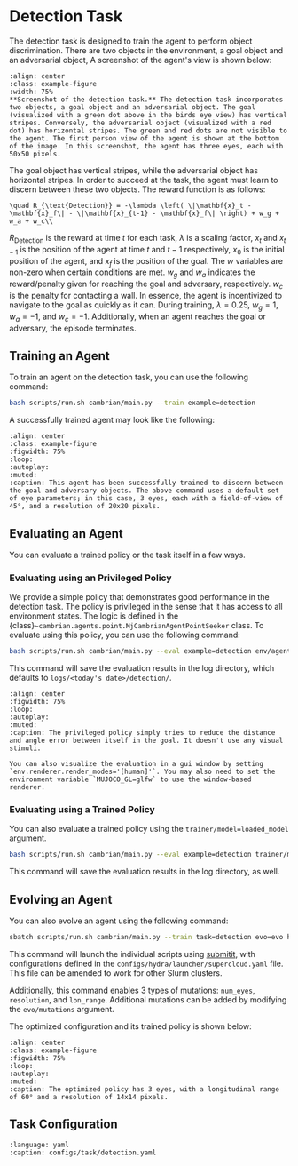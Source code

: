 # Detection Task

The detection task is designed to train the agent to perform object discrimination. There are two objects in the environment, a goal object and an adversarial object, A screenshot of the agent's view is shown below:

```{figure} assets/detection/screenshot.png
:align: center
:class: example-figure
:width: 75%
**Screenshot of the detection task.** The detection task incorporates two objects, a goal object and an adversarial object. The goal (visualized with a green dot above in the birds eye view) has vertical stripes. Conversely, the adversarial object (visualized with a red dot) has horizontal stripes. The green and red dots are not visible to the agent. The first person view of the agent is shown at the bottom of the image. In this screenshot, the agent has three eyes, each with 50x50 pixels.
```

The goal object has vertical stripes, while the adversarial object has horizontal stripes. In order to succeed at the task, the agent must learn to discern between these two objects. The reward function is as follows:

```{math}
\quad R_{\text{Detection}} = -\lambda \left( \|\mathbf{x}_t - \mathbf{x}_f\| - \|\mathbf{x}_{t-1} - \mathbf{x}_f\| \right) + w_g + w_a + w_c\\
```

$R_{\text{Detection}}$ is the reward at time $t$ for each task, $\lambda$ is a scaling factor, $x_t$ and $x_{t-1}$ is the position of the agent at time $t$ and $t-1$ respectively, $x_0$ is the initial position of the agent, and $x_f$ is the position of the goal. The $w$ variables are non-zero when certain conditions are met. $w_g$ and $w_a$ indicates the reward/penalty given for reaching the goal and adversary, respectively. $w_c$ is the penalty for contacting a wall. In essence, the agent is incentivized to navigate to the goal as quickly as it can. During training, $\lambda = 0.25$, $w_g = 1$, $w_a = -1$, and $w_c = -1$. Additionally, when an agent reaches the goal or adversary, the episode terminates.

## Training an Agent

To train an agent on the detection task, you can use the following command:

```bash
bash scripts/run.sh cambrian/main.py --train example=detection
```

A successfully trained agent may look like the following:

```{video} assets/detection/trained_agent.mp4
:align: center
:class: example-figure
:figwidth: 75%
:loop:
:autoplay:
:muted:
:caption: This agent has been successfully trained to discern between the goal and adversary objects. The above command uses a default set of eye parameters; in this case, 3 eyes, each with a field-of-view of 45°, and a resolution of 20x20 pixels.
```

## Evaluating an Agent

You can evaluate a trained policy or the task itself in a few ways.

### Evaluating using an Privileged Policy

We provide a simple policy that demonstrates good performance in the detection task. The policy is privileged in the sense that it has access to all environment states. The logic is defined in the {class}`~cambrian.agents.point.MjCambrianAgentPointSeeker` class. To evaluate using this policy, you can use the following command:

```bash
bash scripts/run.sh cambrian/main.py --eval example=detection env/agents@env.agents.agent=point_seeker
```

This command will save the evaluation results in the log directory, which defaults to `logs/<today's date>/detection/`.

```{video} assets/detection/privileged_agent.mp4
:align: center
:figwidth: 75%
:loop:
:autoplay:
:muted:
:caption: The privileged policy simply tries to reduce the distance and angle error between itself in the goal. It doesn't use any visual stimuli.
```

```{tip}
You can also visualize the evaluation in a gui window by setting `env.renderer.render_modes='[human]'`. You may also need to set the environment variable `MUJOCO_GL=glfw` to use the window-based renderer.
```

### Evaluating using a Trained Policy

You can also evaluate a trained policy using the `trainer/model=loaded_model` argument.

```bash
bash scripts/run.sh cambrian/main.py --eval example=detection trainer/model=loaded_model
```

This command will save the evaluation results in the log directory, as well.

## Evolving an Agent

You can also evolve an agent using the following command:

```bash
sbatch scripts/run.sh cambrian/main.py --train task=detection evo=evo hydra/launcher=supercloud evo/mutations='[num_eyes,resolution,lon_range]' -m
```

This command will launch the individual scripts using [submitit](https://github.com/facebookincubator/submitit), with configurations defined in the `configs/hydra/launcher/supercloud.yaml` file. This file can be amended to work for other Slurm clusters.

Additionally, this command enables 3 types of mutations: `num_eyes`, `resolution`, and `lon_range`. Additional mutations can be added by modifying the `evo/mutations` argument.

The optimized configuration and its trained policy is shown below:

```{video} assets/detection/evolved_agent.mp4
:align: center
:class: example-figure
:figwidth: 75%
:loop:
:autoplay:
:muted:
:caption: The optimized policy has 3 eyes, with a longitudinal range of 60° and a resolution of 14x14 pixels.
```

## Task Configuration

```{literalinclude} ../../cambrian/configs/task/detection.yaml
:language: yaml
:caption: configs/task/detection.yaml
```
